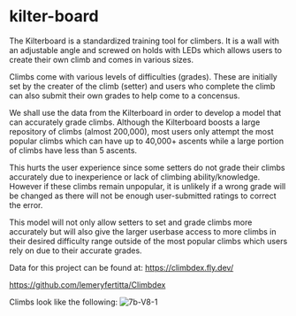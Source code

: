 # kilter-board

The Kilterboard is a standardized training tool for climbers.
It is a wall with an adjustable angle and screwed on holds
with LEDs which allows users to create their own climb and
comes in various sizes.

Climbs come with various levels of difficulties (grades). These
are initially set by the creater of the climb (setter) and users
who complete the climb can also submit their own grades to help
come to a concensus.

We shall use the data from the Kilterboard in order to develop a
model that can accurately grade climbs. Although the Kilterboard
boosts a large repository of climbs (almost 200,000), most users
only attempt the most popular climbs which can have up to 40,000+
ascents while a large portion of climbs have less than 5 ascents.

This hurts the user experience since some setters do not grade
their climbs accurately due to inexperience or lack of
climbing ability/knowledge. However if these climbs remain
unpopular, it is unlikely if a wrong grade will be changed as
there will not be enough user-submitted ratings to correct
the error.

This model will not only allow setters to set and grade climbs
more accurately but will also give the larger userbase access to
more climbs in their desired difficulty range outside of the most
popular climbs which users rely on due to their accurate grades.

Data for this project can be found at:
https://climbdex.fly.dev/

https://github.com/lemeryfertitta/Climbdex

Climbs look like the following:
![7b-V8-1](https://github.com/user-attachments/assets/f948981f-6f7f-4b54-870a-4787217ce46f)
